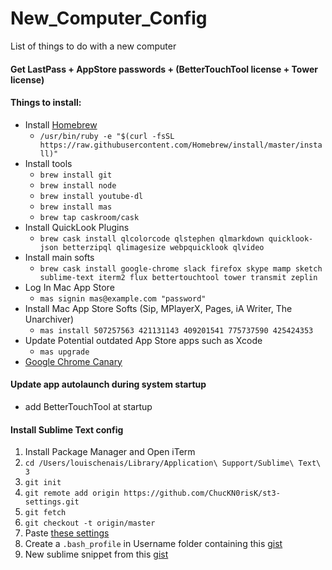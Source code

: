# New_Computer_Config
List of things to do with a new computer

#### Get LastPass + AppStore passwords + (BetterTouchTool license + Tower license)

#### Things to install:
- Install [Homebrew](http://brew.sh/)
	- `/usr/bin/ruby -e "$(curl -fsSL https://raw.githubusercontent.com/Homebrew/install/master/install)"`
- Install tools
	- `brew install git`
	- `brew install node`
	- `brew install youtube-dl`
	- `brew install mas`
	- `brew tap caskroom/cask`
- Install QuickLook Plugins
	- `brew cask install qlcolorcode qlstephen qlmarkdown quicklook-json betterzipql qlimagesize webpquicklook qlvideo`
- Install main softs
	- `brew cask install google-chrome slack firefox skype mamp sketch sublime-text iterm2 flux bettertouchtool tower transmit zeplin`
- Log In Mac App Store
	- `mas signin mas@example.com "password"`
- Install Mac App Store Softs (Sip, MPlayerX, Pages, iA Writer, The Unarchiver)
	- `mas install 507257563 421131143 409201541 775737590 425424353`
- Update Potential outdated App Store apps such as Xcode
	- `mas upgrade`
- [Google Chrome Canary](https://www.google.fr/chrome/browser/canary.html)

#### Update app autolaunch during system startup
- add BetterTouchTool at startup

#### Install Sublime Text config
1) Install Package Manager and Open iTerm  
2) `cd /Users/louischenais/Library/Application\ Support/Sublime\ Text\ 3`  
3) `git init`  
4) `git remote add origin https://github.com/ChucKN0risK/st3-settings.git`  
5) `git fetch`  
6) `git checkout -t origin/master`  
7) Paste [these settings](https://gist.github.com/ChucKN0risK/1271219c30777d6f31d1)  
8) Create a `.bash_profile` in Username folder containing this [gist](https://gist.github.com/ChucKN0risK/f3052d944b074ff157b912fd197045c1)  
9) New sublime snippet from this [gist](https://gist.github.com/ChucKN0risK/777f52bc96b90087ab5998235be4d22c)
